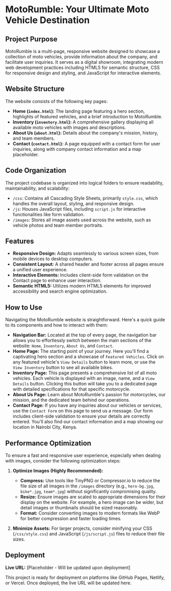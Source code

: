# MotoRumble: Your Ultimate Moto Vehicle Destination

## Project Purpose

MotoRumble is a multi-page, responsive website designed to showcase a collection of moto vehicles, provide information about the company, and facilitate user inquiries. It serves as a digital showroom, integrating modern web development practices including HTML5 for semantic structure, CSS for responsive design and styling, and JavaScript for interactive elements.

## Website Structure

The website consists of the following key pages:

*   **Home (`index.html`):** The landing page featuring a hero section, highlights of featured vehicles, and a brief introduction to MotoRumble.
*   **Inventory (`inventory.html`):** A comprehensive gallery displaying all available moto vehicles with images and descriptions.
*   **About Us (`about.html`):** Details about the company's mission, history, and team members.
*   **Contact (`contact.html`):** A page equipped with a contact form for user inquiries, along with company contact information and a map placeholder.

## Code Organization

The project codebase is organized into logical folders to ensure readability, maintainability, and scalability:

*   `/css`: Contains all Cascading Style Sheets, primarily `style.css`, which handles the overall layout, styling, and responsive design.
*   `/js`: Houses JavaScript files, including `script.js` for interactive functionalities like form validation.
*   `/images`: Stores all image assets used across the website, such as vehicle photos and team member portraits.

## Features

*   **Responsive Design:** Adapts seamlessly to various screen sizes, from mobile devices to desktop computers.
*   **Consistent Layout:** A shared header and footer across all pages ensure a unified user experience.
*   **Interactive Elements:** Includes client-side form validation on the Contact page to enhance user interaction.
*   **Semantic HTML5:** Utilizes modern HTML5 elements for improved accessibility and search engine optimization.

## How to Use

Navigating the MotoRumble website is straightforward. Here's a quick guide to its components and how to interact with them:

*   **Navigation Bar:** Located at the top of every page, the navigation bar allows you to effortlessly switch between the main sections of the website: `Home`, `Inventory`, `About Us`, and `Contact`.
*   **Home Page:** The starting point of your journey. Here you'll find a captivating hero section and a showcase of `Featured Vehicles`. Click on any featured vehicle's `View Details` button to learn more, or use the `View Inventory` button to see all available bikes.
*   **Inventory Page:** This page presents a comprehensive list of all moto vehicles. Each vehicle is displayed with an image, name, and a `View Details` button. Clicking this button will take you to a dedicated page with detailed specifications for that specific motorcycle.
*   **About Us Page:** Learn about MotoRumble's passion for motorcycles, our mission, and the dedicated team behind our operations.
*   **Contact Page:** If you have any inquiries about our vehicles or services, use the `Contact Form` on this page to send us a message. Our form includes client-side validation to ensure your details are correctly entered. You'll also find our contact information and a map showing our location in Nairobi City, Kenya.

## Performance Optimization

To ensure a fast and responsive user experience, especially when dealing with images, consider the following optimization steps:

1.  **Optimize Images (Highly Recommended):**
    *   **Compress:** Use tools like TinyPNG or Compressor.io to reduce the file size of all images in the `/images` directory (e.g., `hero-bg.jpg`, `bike*.jpg`, `team*.jpg`) without significantly compromising quality.
    *   **Resize:** Ensure images are scaled to appropriate dimensions for their display on the website. For example, a hero image can be wider, but detail images or thumbnails should be sized reasonably.
    *   **Format:** Consider converting images to modern formats like WebP for better compression and faster loading times.

2.  **Minimize Assets:** For larger projects, consider minifying your CSS (`/css/style.css`) and JavaScript (`/js/script.js`) files to reduce their file sizes.

## Deployment

**Live URL:** [Placeholder - Will be updated upon deployment]

This project is ready for deployment on platforms like GitHub Pages, Netlify, or Vercel. Once deployed, the live URL will be updated here.
